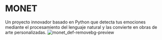 # MONET
Un proyecto innovador basado en Python que detecta tus emociones mediante el procesamiento del lenguaje natural y las convierte en obras de arte personalizadas.
![monet_def-removebg-preview](https://github.com/user-attachments/assets/1d29036f-71fb-4da2-ae38-0ba7616752e1)
